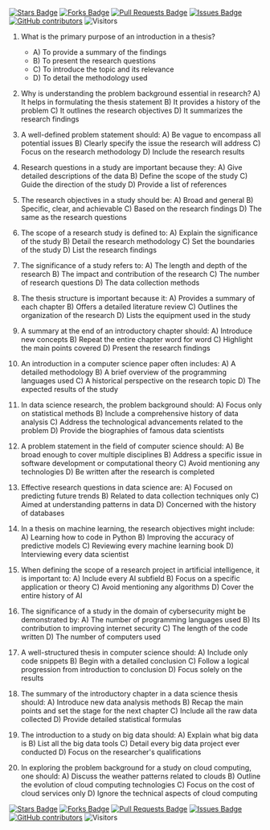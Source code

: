 <a href="https://github.com/drshahizan/research-design/stargazers"><img src="https://img.shields.io/github/stars/drshahizan/research-design" alt="Stars Badge"/></a>
<a href="https://github.com/drshahizan/research-design/network/members"><img src="https://img.shields.io/github/forks/drshahizan/research-design" alt="Forks Badge"/></a>
<a href="https://github.com/drshahizan/research-design/pulls"><img src="https://img.shields.io/github/issues-pr/drshahizan/research-design" alt="Pull Requests Badge"/></a>
<a href="https://github.com/drshahizan/research-design"><img src="https://img.shields.io/github/issues/drshahizan/research-design" alt="Issues Badge"/></a>
<a href="https://github.com/drshahizan/research-design/graphs/contributors"><img alt="GitHub contributors" src="https://img.shields.io/github/contributors/drshahizan/research-design?color=2b9348"></a>
![Visitors](https://api.visitorbadge.io/api/visitors?path=https%3A%2F%2Fgithub.com%2Fdrshahizan%2MCSD1043&labelColor=%23d9e3f0&countColor=%23697689&style=flat)

1. What is the primary purpose of an introduction in a thesis?
     - A) To provide a summary of the findings
     - B) To present the research questions
     - C) To introduce the topic and its relevance
     - D) To detail the methodology used

2. Why is understanding the problem background essential in research?
     A) It helps in formulating the thesis statement
     B) It provides a history of the problem
     C) It outlines the research objectives
     D) It summarizes the research findings

3. A well-defined problem statement should:
     A) Be vague to encompass all potential issues
     B) Clearly specify the issue the research will address
     C) Focus on the research methodology
     D) Include the research results

4. Research questions in a study are important because they:
     A) Give detailed descriptions of the data
     B) Define the scope of the study
     C) Guide the direction of the study
     D) Provide a list of references

5. The research objectives in a study should be:
     A) Broad and general
     B) Specific, clear, and achievable
     C) Based on the research findings
     D) The same as the research questions

6. The scope of a research study is defined to:
     A) Explain the significance of the study
     B) Detail the research methodology
     C) Set the boundaries of the study
     D) List the research findings

7. The significance of a study refers to:
     A) The length and depth of the research
     B) The impact and contribution of the research
     C) The number of research questions
     D) The data collection methods

8. The thesis structure is important because it:
     A) Provides a summary of each chapter
     B) Offers a detailed literature review
     C) Outlines the organization of the research
     D) Lists the equipment used in the study

9. A summary at the end of an introductory chapter should:
     A) Introduce new concepts
     B) Repeat the entire chapter word for word
     C) Highlight the main points covered
     D) Present the research findings

10. An introduction in a computer science paper often includes:
      A) A detailed methodology
      B) A brief overview of the programming languages used
      C) A historical perspective on the research topic
      D) The expected results of the study

11. In data science research, the problem background should:
      A) Focus only on statistical methods
      B) Include a comprehensive history of data analysis
      C) Address the technological advancements related to the problem
      D) Provide the biographies of famous data scientists

12. A problem statement in the field of computer science should:
      A) Be broad enough to cover multiple disciplines
      B) Address a specific issue in software development or computational theory
      C) Avoid mentioning any technologies
      D) Be written after the research is completed

13. Effective research questions in data science are:
      A) Focused on predicting future trends
      B) Related to data collection techniques only
      C) Aimed at understanding patterns in data
      D) Concerned with the history of databases

14. In a thesis on machine learning, the research objectives might include:
      A) Learning how to code in Python
      B) Improving the accuracy of predictive models
      C) Reviewing every machine learning book
      D) Interviewing every data scientist

15. When defining the scope of a research project in artificial intelligence, it is important to:
      A) Include every AI subfield
      B) Focus on a specific application or theory
      C) Avoid mentioning any algorithms
      D) Cover the entire history of AI

16. The significance of a study in the domain of cybersecurity might be demonstrated by:
      A) The number of programming languages used
      B) Its contribution to improving internet security
      C) The length of the code written
      D) The number of computers used

17. A well-structured thesis in computer science should:
      A) Include only code snippets
      B) Begin with a detailed conclusion
      C) Follow a logical progression from introduction to conclusion
      D) Focus solely on the results

18. The summary of the introductory chapter in a data science thesis should:
      A) Introduce new data analysis methods
      B) Recap the main points and set the stage for the next chapter
      C) Include all the raw data collected
      D) Provide detailed statistical formulas

19. The introduction to a study on big data should:
      A) Explain what big data is
      B) List all the big data tools
      C) Detail every big data project ever conducted
      D) Focus on the researcher's qualifications

20. In exploring the problem background for a study on cloud computing, one should:
      A) Discuss the weather patterns related to clouds
      B) Outline the evolution of cloud computing technologies
      C) Focus on the cost of cloud services only
      D) Ignore the technical aspects of cloud computing

<a href="https://github.com/drshahizan/research-design/stargazers"><img src="https://img.shields.io/github/stars/drshahizan/research-design" alt="Stars Badge"/></a>
<a href="https://github.com/drshahizan/research-design/network/members"><img src="https://img.shields.io/github/forks/drshahizan/research-design" alt="Forks Badge"/></a>
<a href="https://github.com/drshahizan/research-design/pulls"><img src="https://img.shields.io/github/issues-pr/drshahizan/research-design" alt="Pull Requests Badge"/></a>
<a href="https://github.com/drshahizan/research-design"><img src="https://img.shields.io/github/issues/drshahizan/research-design" alt="Issues Badge"/></a>
<a href="https://github.com/drshahizan/research-design/graphs/contributors"><img alt="GitHub contributors" src="https://img.shields.io/github/contributors/drshahizan/research-design?color=2b9348"></a>
![Visitors](https://api.visitorbadge.io/api/visitors?path=https%3A%2F%2Fgithub.com%2Fdrshahizan%2MCSD1043&labelColor=%23d9e3f0&countColor=%23697689&style=flat)

